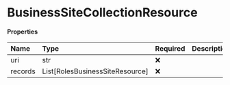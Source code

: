 # BusinessSiteCollectionResource

**Properties**

| Name    | Type                            | Required | Description |
| :------ | :------------------------------ | :------- | :---------- |
| uri     | str                             | ❌       |             |
| records | List[RolesBusinessSiteResource] | ❌       |             |

<!-- This file was generated by liblab | https://liblab.com/ -->
